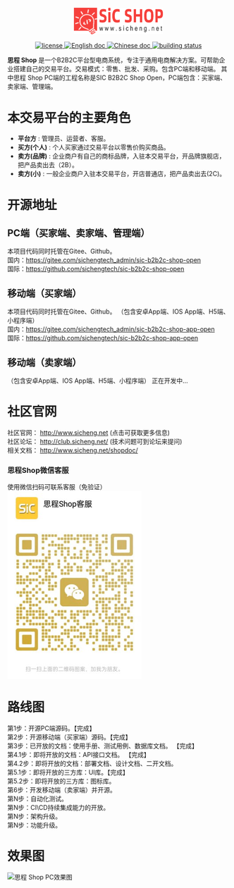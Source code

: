 <p align="center">
    <a href="https://www.sicheng.net">
        <img alt="SiC B2B2c Shop Logo" src="./docs/images/logo-400x120@x2.png" width="40%" />
    </a>
</p>
<p align="center">
    <a href="https://gitee.com/sichengtech_admin/sic-b2b2c-shop-open/blob/main/LICENSE">
        <img alt="license" src="https://img.shields.io/badge/license-MulanPubL--2.0-blue" />
    </a>
    <a href="http://www.sicheng.net/shopdoc/">
        <img alt="English doc" src="https://img.shields.io/badge/docs-English-blue" />
    </a>
    <a href="http://www.sicheng.net/shopdoc/">
        <img alt="Chinese doc" src="https://img.shields.io/badge/文档-简体中文-blue" />
    </a>
    <a href="#">
        <img alt="building status" src="https://img.shields.io/badge/build-成功-blue" />
    </a>
</p>

**思程 Shop** 是一个B2B2C平台型电商系统，专注于通用电商解决方案。可帮助企业搭建自己的交易平台。交易模式：零售、批发、采购。包含PC端和移动端。
其中思程 Shop PC端的工程名称是SIC B2B2C Shop Open，PC端包含：买家端、卖家端、管理端。   
# 本交易平台的主要角色
* **平台方** : 管理员、运营者、客服。
* **买方(个人)** : 个人买家通过交易平台以零售价购买商品。
* **卖方(品牌)** : 企业商户有自己的商标品牌，入驻本交易平台，开品牌旗舰店，把产品卖出去（2B）。
* **卖方(小)** : 一般企业商户入驻本交易平台，开店普通店，把产品卖出去(2C)。

# 开源地址
## PC端（买家端、卖家端、管理端）
本项目代码同时托管在Gitee、Github。  
国内：https://gitee.com/sichengtech_admin/sic-b2b2c-shop-open       
国际：https://github.com/sichengtech/sic-b2b2c-shop-open  

## 移动端（买家端）
本项目代码同时托管在Gitee、Github。   （包含安卓App端、IOS App端、H5端、小程序端）      
国内：https://gitee.com/sichengtech_admin/sic-b2b2c-shop-app-open      
国际：https://github.com/sichengtech/sic-b2b2c-shop-app-open

## 移动端（卖家端）
（包含安卓App端、IOS App端、H5端、小程序端）
正在开发中...    

# 社区官网
社区官网： http://www.sicheng.net   (点击可获取更多信息)    
社区论坛： http://club.sicheng.net/   (技术问题可到论坛来提问)     
相关文档： http://www.sicheng.net/shopdoc/    
### 思程Shop微信客服
使用微信扫码可联系客服（免验证）  
![思程Shop微信客服](./docs/images/sic微信客服.jpg "思程Shop微信客服")

# 路线图
第1步：开源PC端源码。【完成】    
第2步：开源移动端（买家端）源码。【完成】  
第3步：已开放的文档：使用手册、测试用例、数据库文档。 【完成】     
第4.1步：即将开放的文档：API接口文档。 【完成】  
第4.2步：即将开放的文档：部署文档、设计文档、二开文档。    
第5.1步：即将开放的三方库：UI库。【完成】  
第5.2步：即将开放的三方库：图标库。   
第6步：开发移动端（卖家端）并开源。  
第N步：自动化测试。  
第N步：CI\CD持续集成能力的开放。  
第N步：架构升级。  
第N步：功能升级。  

# 效果图
![思程 Shop PC效果图](./docs/images/pc.png "思程 Shop PC效果图")  
